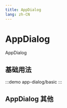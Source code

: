 ```yaml
--- 
title: AppDialog
lang: zh-CN
---
```


# AppDialog

AppDialog


## 基础用法

:::demo 
app-dialog/basic
:::

## AppDialog 其他
